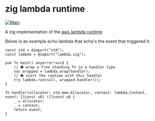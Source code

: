# zig lambda runtime

[![Main](https://github.com/softprops/zig-lambda-runtime/actions/workflows/main.yml/badge.svg)](https://github.com/softprops/zig-lambda-runtime/actions/workflows/main.yml)

A zig implementation of the [aws lambda runtime](https://docs.aws.amazon.com/lambda/latest/dg/runtimes-api.html)

Below is an example echo lambda that echo's the event that triggered it.

```zig
const std = @import("std");
const lambda = @import("lambda.zig");

pub fn main() anyerror!void {
    // ❶ wrap a free standing fn in a handler type
    var wrapped = lambda.wrap(handler);
    // ❷ start the runtime with this handler
    try lambda.run(null, wrapped.handler());
}

fn handler(allocator: std.mem.Allocator, context: lambda.Context, event: []const u8) ![]const u8 {
    _ = allocator;
    _ = context;
    return event;
}
```
